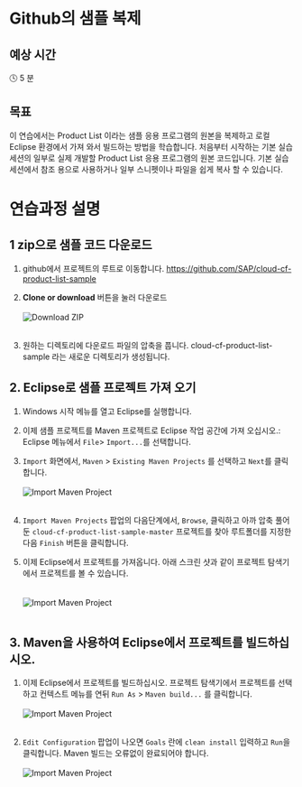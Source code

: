 # Github의 샘플 복제

## 예상 시간

:clock4: 5 분

## 목표

이 연습에서는 Product List 이라는 샘플 응용 프로그램의 원본을 복제하고 로컬 Eclipse 환경에서 가져 와서 빌드하는 방법을 학습합니다. 처음부터 시작하는 기본 실습 세션의 일부로 실제 개발할 Product List 응용 프로그램의 원본 코드입니다. 기본 실습 세션에서 참조 용으로 사용하거나 일부 스니펫이나 파일을 쉽게 복사 할 수 있습니다.

# 연습과정 설명

## 1 zip으로 샘플 코드 다운로드
1. github에서 프로젝트의 루트로 이동합니다. https://github.com/SAP/cloud-cf-product-list-sample
2. **Clone or download** 버튼을 눌러 다운로드
<br><br>
![Download ZIP](/img/github_download_zip.png?raw=true)
<br><br>

3. 원하는 디렉토리에 다운로드 파일의 압축을 풉니다. cloud-cf-product-list-sample 라는 새로운 디렉토리가 생성됩니다.

## 2. Eclipse로 샘플 프로젝트 가져 오기
1. Windows 시작 메뉴를 열고 Eclipse를 실행합니다.
2. 이제 샘플 프로젝트를 Maven 프로젝트로 Eclipse 작업 공간에 가져 오십시오.: Eclipse 메뉴에서 ```File```> ```Import...```를 선택합니다.
3. ```Import``` 화면에서, ```Maven``` > ```Existing Maven Projects``` 를 선택하고 ```Next```를 클릭합니다.
<br><br>
![Import Maven Project](/img/import_maven_project.png?raw=true)
<br><br>

4. ```Import Maven Projects``` 팝업의 다음단계에서, ```Browse```, 클릭하고 아까 압축 풀어둔 ```cloud-cf-product-list-sample-master``` 프로젝트를 찾아 루트폴더를 지정한 다음 ```Finish``` 버튼을 클릭합니다.
5. 이제 Eclipse에서 프로젝트를 가져옵니다. 아래 스크린 샷과 같이 프로젝트 탐색기에서 프로젝트를 볼 수 있습니다.  
<br><br>
![Import Maven Project](/img/imported_project_eclipse.png?raw=true)
<br><br>

## 3. Maven을 사용하여 Eclipse에서 프로젝트를 빌드하십시오.  

1. 이제 Eclipse에서 프로젝트를 빌드하십시오. 프로젝트 탐색기에서 프로젝트를 선택하고 컨텍스트 메뉴를 연뒤 ```Run As``` > ```Maven build...``` 를 클릭합니다.
<br><br>
![Import Maven Project](/img/run_maven_build.png?raw=true)
<br><br>

2. ```Edit Configuration``` 팝업이 나오면 ```Goals``` 란에 ```clean install``` 입력하고 ```Run```을 클릭합니다. Maven 빌드는 오류없이 완료되어야 합니다.
<br><br>
![Import Maven Project](/img/maven_clean_install.png?raw=true)
<br><br>
